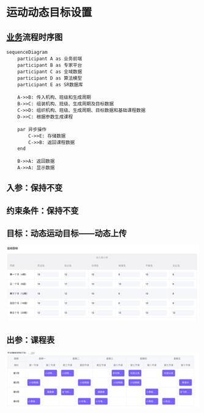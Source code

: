 # 运动动态目标设置

## [业务]()流程时序图

```mermaid
sequenceDiagram
    participant A as 业务前端
    participant B as 专家平台
    participant C as 全域数据
    participant D as 算法模型
    participant E as SR数据库

    A->>B: 传入机构、班级和生成周期
    B->>C: 组装机构、班级、生成周期及目标数据
    C->>D: 组织机构、班级、生成周期、目标数据和基础课程数据
    D->>C: 根据参数生成课程
  
    par 异步操作
        C->>E: 存储数据
        C->>B: 返回课程数据
    end
  
    B->>A: 返回数据
    A->>A: 显示数据
```

## 入参：保持不变

## 约束条件：保持不变

## 目标：动态运动目标——动态上传

![1743410343627](image/动态目标设置/1743410343627.png)

## 出参：课程表

![1743410207978](image/动态目标设置/1743410207978.png)

